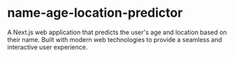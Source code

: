 # name-age-location-predictor
A Next.js web application that predicts the user's age and location based on their name. Built with modern web technologies to provide a seamless and interactive user experience.
